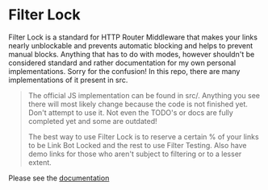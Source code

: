# Filter Lock

Filter Lock is a standard for HTTP Router Middleware that makes your links nearly unblockable and prevents automatic blocking and helps to prevent manual blocks. Anything that has to do with modes, however shouldn't be considered standard and rather documentation for my own personal implementations. Sorry for the confusion! In this repo, there are many implementations of it present in src.

> The official JS implementation can be found in src/. Anything you see there will most likely change because the code is not finished yet. Don't attempt to use it. Not even the TODO's or docs are fully completed yet and some are outdated!
>
> The best way to use Filter Lock is to reserve a certain % of your links to be Link Bot Locked and the rest to use Filter Testing. Also have demo links for those who aren't subject to filtering or to a lesser extent.

Please see the [documentation](./docs/README.md)
